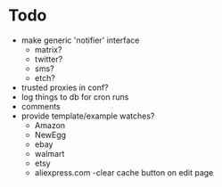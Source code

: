 # Todo
- make generic 'notifier' interface
    - matrix?
    - twitter?
    - sms?
    - etch?
- trusted proxies in conf?
- log things to db for cron runs 
- comments
- provide template/example watches?
    - Amazon
    - NewEgg
    - ebay
    - walmart
    - etsy
    - aliexpress.com
-clear cache button on edit page